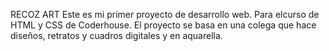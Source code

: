 RECOZ ART
Este es mi primer proyecto de desarrollo web.
Para elcurso de HTML y CSS de Coderhouse.
El proyecto se basa en una colega que hace diseños,
retratos y cuadros digitales y en aquarella.
